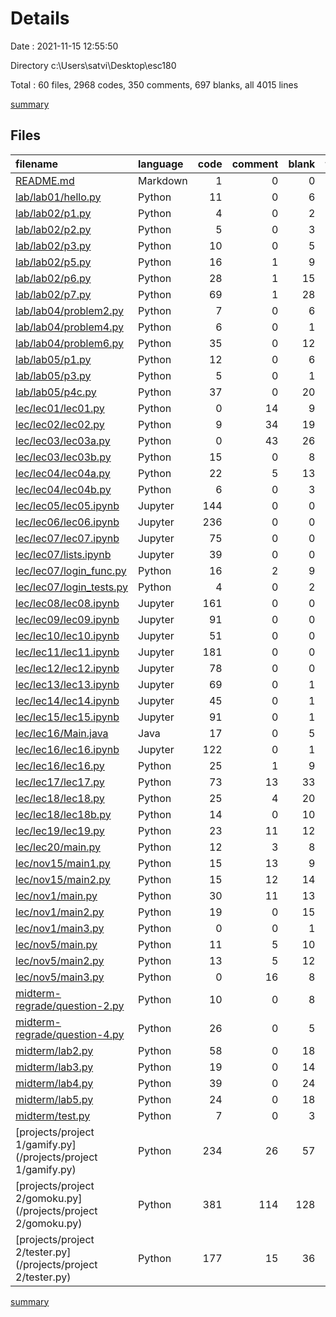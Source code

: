 # Details

Date : 2021-11-15 12:55:50

Directory c:\Users\satvi\Desktop\esc180

Total : 60 files,  2968 codes, 350 comments, 697 blanks, all 4015 lines

[summary](results.md)

## Files
| filename | language | code | comment | blank | total |
| :--- | :--- | ---: | ---: | ---: | ---: |
| [README.md](/README.md) | Markdown | 1 | 0 | 0 | 1 |
| [lab/lab01/hello.py](/lab/lab01/hello.py) | Python | 11 | 0 | 6 | 17 |
| [lab/lab02/p1.py](/lab/lab02/p1.py) | Python | 4 | 0 | 2 | 6 |
| [lab/lab02/p2.py](/lab/lab02/p2.py) | Python | 5 | 0 | 3 | 8 |
| [lab/lab02/p3.py](/lab/lab02/p3.py) | Python | 10 | 0 | 5 | 15 |
| [lab/lab02/p5.py](/lab/lab02/p5.py) | Python | 16 | 1 | 9 | 26 |
| [lab/lab02/p6.py](/lab/lab02/p6.py) | Python | 28 | 1 | 15 | 44 |
| [lab/lab02/p7.py](/lab/lab02/p7.py) | Python | 69 | 1 | 28 | 98 |
| [lab/lab04/problem2.py](/lab/lab04/problem2.py) | Python | 7 | 0 | 6 | 13 |
| [lab/lab04/problem4.py](/lab/lab04/problem4.py) | Python | 6 | 0 | 1 | 7 |
| [lab/lab04/problem6.py](/lab/lab04/problem6.py) | Python | 35 | 0 | 12 | 47 |
| [lab/lab05/p1.py](/lab/lab05/p1.py) | Python | 12 | 0 | 6 | 18 |
| [lab/lab05/p3.py](/lab/lab05/p3.py) | Python | 5 | 0 | 1 | 6 |
| [lab/lab05/p4c.py](/lab/lab05/p4c.py) | Python | 37 | 0 | 20 | 57 |
| [lec/lec01/lec01.py](/lec/lec01/lec01.py) | Python | 0 | 14 | 9 | 23 |
| [lec/lec02/lec02.py](/lec/lec02/lec02.py) | Python | 9 | 34 | 19 | 62 |
| [lec/lec03/lec03a.py](/lec/lec03/lec03a.py) | Python | 0 | 43 | 26 | 69 |
| [lec/lec03/lec03b.py](/lec/lec03/lec03b.py) | Python | 15 | 0 | 8 | 23 |
| [lec/lec04/lec04a.py](/lec/lec04/lec04a.py) | Python | 22 | 5 | 13 | 40 |
| [lec/lec04/lec04b.py](/lec/lec04/lec04b.py) | Python | 6 | 0 | 3 | 9 |
| [lec/lec05/lec05.ipynb](/lec/lec05/lec05.ipynb) | Jupyter | 144 | 0 | 0 | 144 |
| [lec/lec06/lec06.ipynb](/lec/lec06/lec06.ipynb) | Jupyter | 236 | 0 | 0 | 236 |
| [lec/lec07/lec07.ipynb](/lec/lec07/lec07.ipynb) | Jupyter | 75 | 0 | 0 | 75 |
| [lec/lec07/lists.ipynb](/lec/lec07/lists.ipynb) | Jupyter | 39 | 0 | 0 | 39 |
| [lec/lec07/login_func.py](/lec/lec07/login_func.py) | Python | 16 | 2 | 9 | 27 |
| [lec/lec07/login_tests.py](/lec/lec07/login_tests.py) | Python | 4 | 0 | 2 | 6 |
| [lec/lec08/lec08.ipynb](/lec/lec08/lec08.ipynb) | Jupyter | 161 | 0 | 0 | 161 |
| [lec/lec09/lec09.ipynb](/lec/lec09/lec09.ipynb) | Jupyter | 91 | 0 | 0 | 91 |
| [lec/lec10/lec10.ipynb](/lec/lec10/lec10.ipynb) | Jupyter | 51 | 0 | 0 | 51 |
| [lec/lec11/lec11.ipynb](/lec/lec11/lec11.ipynb) | Jupyter | 181 | 0 | 0 | 181 |
| [lec/lec12/lec12.ipynb](/lec/lec12/lec12.ipynb) | Jupyter | 78 | 0 | 0 | 78 |
| [lec/lec13/lec13.ipynb](/lec/lec13/lec13.ipynb) | Jupyter | 69 | 0 | 1 | 70 |
| [lec/lec14/lec14.ipynb](/lec/lec14/lec14.ipynb) | Jupyter | 45 | 0 | 1 | 46 |
| [lec/lec15/lec15.ipynb](/lec/lec15/lec15.ipynb) | Jupyter | 91 | 0 | 1 | 92 |
| [lec/lec16/Main.java](/lec/lec16/Main.java) | Java | 17 | 0 | 5 | 22 |
| [lec/lec16/lec16.ipynb](/lec/lec16/lec16.ipynb) | Jupyter | 122 | 0 | 1 | 123 |
| [lec/lec16/lec16.py](/lec/lec16/lec16.py) | Python | 25 | 1 | 9 | 35 |
| [lec/lec17/lec17.py](/lec/lec17/lec17.py) | Python | 73 | 13 | 33 | 119 |
| [lec/lec18/lec18.py](/lec/lec18/lec18.py) | Python | 25 | 4 | 20 | 49 |
| [lec/lec18/lec18b.py](/lec/lec18/lec18b.py) | Python | 14 | 0 | 10 | 24 |
| [lec/lec19/lec19.py](/lec/lec19/lec19.py) | Python | 23 | 11 | 12 | 46 |
| [lec/lec20/main.py](/lec/lec20/main.py) | Python | 12 | 3 | 8 | 23 |
| [lec/nov15/main1.py](/lec/nov15/main1.py) | Python | 15 | 13 | 9 | 37 |
| [lec/nov15/main2.py](/lec/nov15/main2.py) | Python | 15 | 12 | 14 | 41 |
| [lec/nov1/main.py](/lec/nov1/main.py) | Python | 30 | 11 | 13 | 54 |
| [lec/nov1/main2.py](/lec/nov1/main2.py) | Python | 19 | 0 | 15 | 34 |
| [lec/nov1/main3.py](/lec/nov1/main3.py) | Python | 0 | 0 | 1 | 1 |
| [lec/nov5/main.py](/lec/nov5/main.py) | Python | 11 | 5 | 10 | 26 |
| [lec/nov5/main2.py](/lec/nov5/main2.py) | Python | 13 | 5 | 12 | 30 |
| [lec/nov5/main3.py](/lec/nov5/main3.py) | Python | 0 | 16 | 8 | 24 |
| [midterm-regrade/question-2.py](/midterm-regrade/question-2.py) | Python | 10 | 0 | 8 | 18 |
| [midterm-regrade/question-4.py](/midterm-regrade/question-4.py) | Python | 26 | 0 | 5 | 31 |
| [midterm/lab2.py](/midterm/lab2.py) | Python | 58 | 0 | 18 | 76 |
| [midterm/lab3.py](/midterm/lab3.py) | Python | 19 | 0 | 14 | 33 |
| [midterm/lab4.py](/midterm/lab4.py) | Python | 39 | 0 | 24 | 63 |
| [midterm/lab5.py](/midterm/lab5.py) | Python | 24 | 0 | 18 | 42 |
| [midterm/test.py](/midterm/test.py) | Python | 7 | 0 | 3 | 10 |
| [projects/project 1/gamify.py](/projects/project 1/gamify.py) | Python | 234 | 26 | 57 | 317 |
| [projects/project 2/gomoku.py](/projects/project 2/gomoku.py) | Python | 381 | 114 | 128 | 623 |
| [projects/project 2/tester.py](/projects/project 2/tester.py) | Python | 177 | 15 | 36 | 228 |

[summary](results.md)